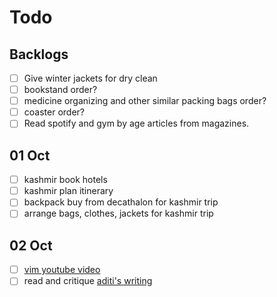 # Todo

## Backlogs

- [ ] Give winter jackets for dry clean
- [ ] bookstand order?
- [ ] medicine organizing and other similar packing bags order?
- [ ] coaster order?
- [ ] Read spotify and gym by age articles from magazines.

## 01 Oct

- [ ] kashmir book hotels
- [ ] kashmir plan itinerary
- [ ] backpack buy from decathalon for kashmir trip
- [ ] arrange bags, clothes, jackets for kashmir trip

## 02 Oct

- [ ] [vim youtube video](https://www.youtube.com/watch?v=RZ4p-saaQkc)
- [ ] read and critique [aditi's writing](https://aditiutreja.substack.com/p/life-moves-at-the-speed-of-light)

